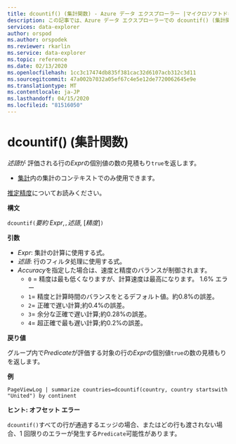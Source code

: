 ```yaml
---
title: dcountif() (集計関数) - Azure データ エクスプローラー |マイクロソフトドキュメント
description: この記事では、Azure データ エクスプローラーでの dcountif() (集計関数) について説明します。
services: data-explorer
author: orspod
ms.author: orspodek
ms.reviewer: rkarlin
ms.service: data-explorer
ms.topic: reference
ms.date: 02/13/2020
ms.openlocfilehash: 1cc3c17474db835f381cac32d6107acb312c3d11
ms.sourcegitcommit: 47a002b7032a05ef67c4e5e12de7720062645e9e
ms.translationtype: MT
ms.contentlocale: ja-JP
ms.lasthandoff: 04/15/2020
ms.locfileid: "81516050"
---
```

# <a name="dcountif-aggregation-function"></a>dcountif() (集計関数)

*述語*が 評価される行の*Expr*の個別値の数の見積もり`true`を返します。 

* [集計](summarizeoperator.md)内の集計のコンテキストでのみ使用できます。

[推定精度](dcount-aggfunction.md#estimation-accuracy)についてお読みください。

**構文**

`dcountif(`*要約 Expr*,`,`*述語*, [*精度*]`)`

**引数**

* *Expr*: 集計の計算に使用する式。
* *述語*: 行のフィルタ処理に使用する式。
* *Accuracy*を指定した場合は、速度と精度のバランスが制御されます。
    * `0` = 精度は最も低くなりますが、計算速度は最高になります。 1.6% エラー
    * `1`= 精度と計算時間のバランスをとるデフォルト値。約0.8%の誤差。
    * `2`= 正確で遅い計算;約0.4%の誤差。
    * `3`= 余分な正確で遅い計算;約0.28%の誤差。
    * `4`= 超正確で最も遅い計算;約0.2%の誤差。
    
**戻り値**

グループ内で*Predicate*が評価する対象の行の*Expr*の個別値`true`の数の見積もりを返します。 

**例**

```kusto
PageViewLog | summarize countries=dcountif(country, country startswith "United") by continent
```

**ヒント: オフセット エラー**

`dcountif()`すべての行が通過するエッジの場合、またはどの行も渡されない場合、1 回限りのエラーが発生する`Predicate`可能性があります。